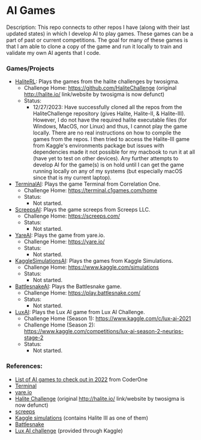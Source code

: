 # AI Games

Description: This repo connects to other repos I have (along with their last updated states) in which I develop AI to play games. These games can be a part of past or current competitions. The goal for many of these games is that I am able to clone a copy of the game and run it locally to train and validate my own AI agents that I code.


### Games/Projects

 - [HaliteRL](https://github.com/dmmagdal/HaliteRL): Plays the games from the halite challenges by twosigma.
     - Challenge Home: https://github.com/HaliteChallenge (original http://halite.io/ link/website by twosigma is now defunct)
     - Status:
         - 12/27/2023: Have successfully cloned all the repos from the HaliteChallenge repository (gives Halite, Halite-II, & Halite-III). However, I do not have the required halite executable files (for Windows, MacOS, nor Linux) and thus, I cannot play the game locally. There are no real instructions on how to compile the games from the repos. I then tried to access the Halite-III game from Kaggle's environments package but issues with dependencies made it not possible for my macbook to run it at all (have yet to test on other devices). Any further attempts to develop AI for the game(s) is on hold until I can get the game running locally on any of my systems (but especially macOS since that is my current laptop).
 - [TerminalAI](https://github.com/dmmagdal/TerminalAI): Plays the game Terminal from Correlation One.
     - Challenge Home: https://terminal.c1games.com/home
     - Status:
         - Not started.
 - [ScreepsAI](https://github.com/dmmagdal/ScreepsAI): Plays the game screeps from Screeps LLC.
     - Challenge Home: https://screeps.com/
     - Status:
         - Not started.
 - [YareAI](https://github.com/dmmagdal/YareAI): Plays the game from yare.io.
     - Challenge Home: https://yare.io/
     - Status:
         - Not started.
 - [KaggleSimulationsAI](https://github.com/dmmagdal/KaggleSimulationsAI): Plays the games from Kaggle Simulations.
     - Challenge Home: https://www.kaggle.com/simulations
     - Status:
         - Not started.
 - [BattlesnakeAI](https://github.com/dmmagdal/BattlesnakeAI): Plays the Battlesnake game.
     - Challenge Home: https://play.battlesnake.com/
     - Status:
         - Not started.
 - [LuxAI](https://github.com/dmmagdal/LuxAI): Plays the Lux AI game from Lux AI Challenge.
     - Challenge Home (Season 1): https://www.kaggle.com/c/lux-ai-2021
     - Challenge Home (Season 2): https://www.kaggle.com/competitions/lux-ai-season-2-neurips-stage-2
     - Status:
         - Not started.


### References:

 - [List of AI games to check out in 2022](https://www.gocoder.one/blog/ai-game-competitions-list/) from CoderOne
 - [Terminal](https://terminal.c1games.com/home)
 - [yare.io](https://yare.io/)
 - [Halite Challenge](https://github.com/HaliteChallenge) (original http://halite.io/ link/website by twosigma is now defunct)
 - [screeps](https://screeps.com/)
 - [Kaggle simulations](https://www.kaggle.com/simulations) (contains Halite III as one of them)
 - [Battlesnake](https://play.battlesnake.com/)
 - [Lux AI challenge](https://www.kaggle.com/c/lux-ai-2021) (provided through Kaggle)
